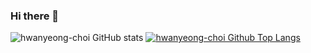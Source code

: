 ### Hi there 👋

![hwanyeong-choi GitHub stats](https://github-readme-stats.vercel.app/api?username=hwanyeong-choi&show_icons=true&theme=radical) 
[![hwanyeong-choi Github Top Langs](https://github-readme-stats.vercel.app/api/top-langs/?username=hwanyeong-choi&layout=donut&theme=radical)](https://github.com/hwanyeong-choi/github-readme-stats)



<!--
**hwanyeong-choi/hwanyeong-choi** is a ✨ _special_ ✨ repository because its `README.md` (this file) appears on your GitHub profile.

Here are some ideas to get you started:

- 🔭 I’m currently working on ...
- 🌱 I’m currently learning ...
- 👯 I’m looking to collaborate on ...
- 🤔 I’m looking for help with ...
- 💬 Ask me about ...
- 📫 How to reach me: ...
- 😄 Pronouns: ...
- ⚡ Fun fact: ...
-->
